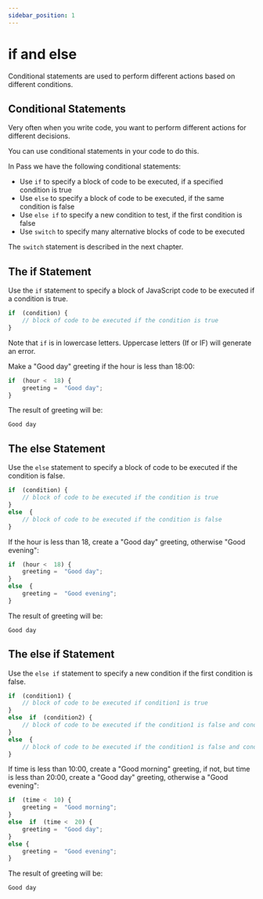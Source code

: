 ```yaml
---
sidebar_position: 1
---
```


# if and else

Conditional statements are used to perform different actions based on different conditions.

## Conditional Statements

Very often when you write code, you want to perform different actions for different decisions.

You can use conditional statements in your code to do this.

In Pass we have the following conditional statements:

-   Use  `if`  to specify a block of code to be executed, if a specified condition is true
-   Use  `else`  to specify a block of code to be executed, if the same condition is false
-   Use  `else if`  to specify a new condition to test, if the first condition is false
-   Use  `switch`  to specify many alternative blocks of code to be executed

The  `switch`  statement is described in the next chapter.

## The if Statement

Use the  `if`  statement to specify a block of JavaScript code to be executed if a condition is true.

```js
if  (condition) {  
    // block of code to be executed if the condition is true
}
```
Note that  `if`  is in lowercase letters. Uppercase letters (If or IF) will generate an error.


Make a "Good day" greeting if the hour is less than 18:00:
```js
if  (hour <  18) {  
    greeting =  "Good day";  
}
```
The result of greeting will be:

`Good day`


## The else Statement

Use the  `else`  statement to specify a block of code to be executed if the condition is false.

```js
if  (condition) {  
    // block of code to be executed if the condition is true
}
else  {  
    // block of code to be executed if the condition is false
}
```

If the hour is less than 18, create a "Good day" greeting, otherwise "Good evening":
```js
if  (hour <  18) {  
    greeting =  "Good day";  
}
else  {  
    greeting =  "Good evening";  
}
```
The result of greeting will be:

`Good day`


## The else if Statement

Use the  `else if`  statement to specify a new condition if the first condition is false.

```js
if  (condition1) {  
    // block of code to be executed if condition1 is true
}
else  if  (condition2) {  
    // block of code to be executed if the condition1 is false and condition2 is true
}
else  {  
    // block of code to be executed if the condition1 is false and condition2 is false
}
```

If time is less than 10:00, create a "Good morning" greeting, if not, but time is less than 20:00, create a "Good day" greeting, otherwise a "Good evening":
```js
if  (time <  10) {  
    greeting =  "Good morning";  
}
else  if  (time <  20) {  
    greeting =  "Good day";  
}
else {  
    greeting =  "Good evening";  
}
```
The result of greeting will be:

`Good day`
